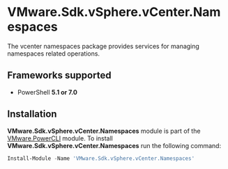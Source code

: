 # VMware.Sdk.vSphere.vCenter.Namespaces

The vcenter namespaces package provides services for managing namespaces related operations.

<a name="frameworks-supported"></a>
## Frameworks supported
- PowerShell **5.1 or 7.0**

<a name="installation"></a>
## Installation

**VMware.Sdk.vSphere.vCenter.Namespaces** module is part of the [VMware.PowerCLI](https://www.powershellgallery.com/packages/VMware.PowerCLI) module. To install **VMware.Sdk.vSphere.vCenter.Namespaces** run the following command:

```powershell
Install-Module -Name 'VMware.Sdk.vSphere.vCenter.Namespaces'
```
